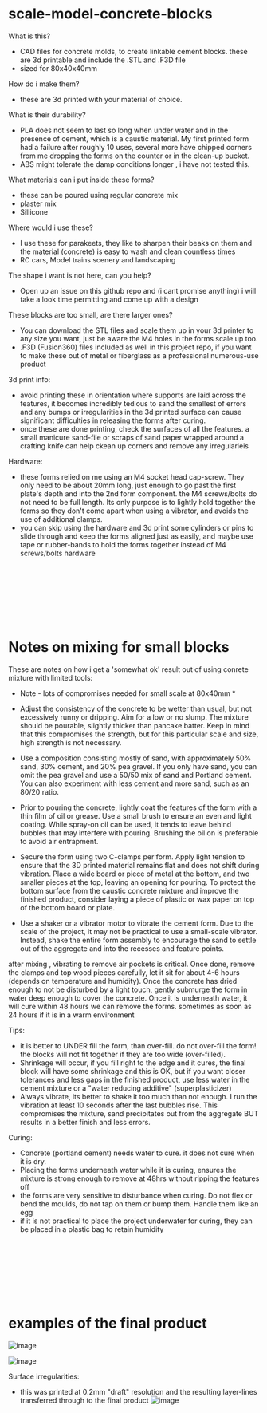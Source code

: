 # scale-model-concrete-blocks



What is this?
- CAD files for concrete molds, to create linkable cement blocks. these are 3d printable and include the .STL and .F3D file
- sized for 80x40x40mm

How do i make them?
- these are 3d printed with your material of choice.

What is their durability?
- PLA does not seem to last so long when under water and in the presence of cement, which is a caustic material. My first printed form had a failure after roughly 10 uses, several more have chipped corners from me dropping the forms on the counter or in the clean-up bucket. 
- ABS might tolerate the damp conditions longer , i have not tested this. 


What materials can i put inside these forms? 
- these can be poured using regular concrete mix
- plaster mix
- Sillicone

Where would i use these?
- I use these for parakeets, they like to sharpen their beaks on them and the material (concrete) is easy to wash and clean countless times 
- RC cars, Model trains scenery and landscaping

The shape i want is not here, can you help? 
- Open up an issue on this github repo and (i cant promise anything) i will take a look time permitting and come up with a design 


These blocks are too small, are there larger ones?
- You can download the STL files and scale them up in your 3d printer to any size you want, just be aware the M4 holes in the forms scale up too.
- .F3D (Fusion360) files included as well in this project repo, if you want to make these out of metal or fiberglass as a professional numerous-use product




3d print info:
- avoid printing these in orientation where supports are laid across the features, it becomes incredibly tedious to sand the smallest of errors and any bumps or irregularities in the 3d printed surface can cause significant difficulties in releasing the forms after curing. 
- once these are done printing, check the surfaces of all the features. a small manicure sand-file or scraps of sand paper wrapped around a crafting knife can help ckean up corners and remove any irregularieis 

Hardware:
- these forms relied on me using an M4 socket head cap-screw. They only need to be about 20mm long, just enough to go past the first plate's depth and into the 2nd form component. the M4 screws/bolts do not need to be full length. Its only purpose is to lightly hold together the forms so they don't come apart when using a vibrator, and avoids the use of additional clamps. 
- you can skip using the hardware and 3d print some cylinders or pins to slide through and keep the forms aligned just as easily, and maybe use tape or rubber-bands to hold the forms together instead of M4 screws/bolts hardware
  
&nbsp;

&nbsp;

&nbsp;

&nbsp;

# Notes on mixing for small blocks
These are notes on how i get a 'somewhat ok' result out of using conrete mixture with limited tools:
* Note - lots of compromises needed for small scale at 80x40mm * 
- Adjust the consistency of the concrete to be wetter than usual, but not excessively runny or dripping. Aim for a low or no slump. The mixture should be pourable, slightly thicker than pancake batter. Keep in mind that this compromises the strength, but for this particular scale and size, high strength is not necessary.

- Use a composition consisting mostly of sand, with approximately 50% sand, 30% cement, and 20% pea gravel. If you only have sand, you can omit the pea gravel and use a 50/50 mix of sand and Portland cement. You can also experiment with less cement and more sand, such as an 80/20 ratio.

- Prior to pouring the concrete, lightly coat the features of the form with a thin film of oil or grease. Use a small brush to ensure an even and light coating. While spray-on oil can be used, it tends to leave behind bubbles that may interfere with pouring. Brushing the oil on is preferable to avoid air entrapment.

- Secure the form using two C-clamps per form. Apply light tension to ensure that the 3D printed material remains flat and does not shift during vibration. Place a wide board or piece of metal at the bottom, and two smaller pieces at the top, leaving an opening for pouring. To protect the bottom surface from the caustic concrete mixture and improve the finished product, consider laying a piece of plastic or wax paper on top of the bottom board or plate.

- Use a shaker or a vibrator motor to vibrate the cement form. Due to the scale of the project, it may not be practical to use a small-scale vibrator. Instead, shake the entire form assembly to encourage the sand to settle out of the aggregate and into the recesses and feature points.

after mixing , vibrating to remove air pockets is critical. Once done, remove the clamps and top wood pieces carefully, let it sit for about 4-6 hours (depends on temperature and humidity). Once the concrete has dried enough to not be disturbed by a light touch, gently submurge the form in water deep enough to cover the concrete. Once it is underneath water, it will cure within 48 hours we can remove the forms. sometimes as soon as 24 hours if it is in a warm environment

Tips:
- it is better to UNDER fill the form, than over-fill. do not over-fill the form! the blocks will not fit together if they are too wide (over-filled).
- Shrinkage will occur, if you fill right to the edge and it cures, the final block will have some shrinkage and this is OK, but if you want closer tolerances and less gaps in the finished product, use less water in the cement mixture or a "water reducing additive" (superplasticizer) 
- Always vibrate, its better to shake it too much than not enough. I run the vibration at least 10 seconds after the last bubbles rise. This compromises the mixture, sand precipitates out from the aggregate BUT results in a better finish and less errors. 

Curing:
- Concrete (portland cement) needs water to cure. it does not cure when it is dry. 
- Placing the forms underneath water while it is curing, ensures the mixture is strong enough to remove at 48hrs without ripping the features off
- the forms are very sensitive to disturbance when curing. Do not flex or bend the moulds, do not tap on them or bump them. Handle them like an egg
- if it is not practical to place the project underwater for curing, they can be placed in a plastic bag to retain humidity

&nbsp;

&nbsp;

&nbsp;

&nbsp;


# examples of the final product 
![image](https://github.com/xp5-org/scale-model-concrete-blocks/assets/18539839/9b2f37f0-59a8-4bbe-a1ed-ee17a50d22f7)


![image](https://github.com/xp5-org/scale-model-concrete-blocks/assets/18539839/ca1b0baa-cf9e-4f3c-ad21-b456283a2eb8)

Surface irregularities: 
- this was printed at 0.2mm "draft" resolution and the resulting layer-lines transferred through to the final product
![image](https://github.com/xp5-org/scale-model-concrete-blocks/assets/18539839/952d2945-d771-4c02-95de-f653cea13ac9)
